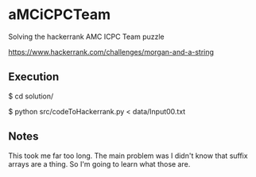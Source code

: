 # aMCiCPCTeam

Solving the hackerrank AMC ICPC Team puzzle

https://www.hackerrank.com/challenges/morgan-and-a-string

## Execution

$ cd solution/

$ python src/codeToHackerrank.py < data/Input00.txt

## Notes

This took me far too long. The main problem was I didn't know that suffix arrays are a thing. So I'm going to learn what those are.
